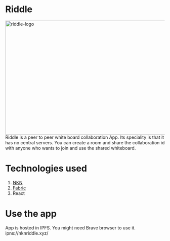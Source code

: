 # Riddle
<img width="650px" height="360px" src="https://i.ibb.co/0CYwLwN/Screenshot-2021-09-17-at-8-03-32-AM.png" alt="riddle-logo" />
Riddle is a peer to peer white board collaboration App. Its speciality is that it has no central servers. You can create a room and share the collaboration id with anyone who wants to join and use the shared whiteboard.

# Technologies used
1. [NKN](https://nkn.org/)
2. [Fabric](http://fabricjs.com/)
3. React

# Use the app
App is hosted in IPFS. You might need Brave browser to use it.
ipns://nknriddle.xyz/

